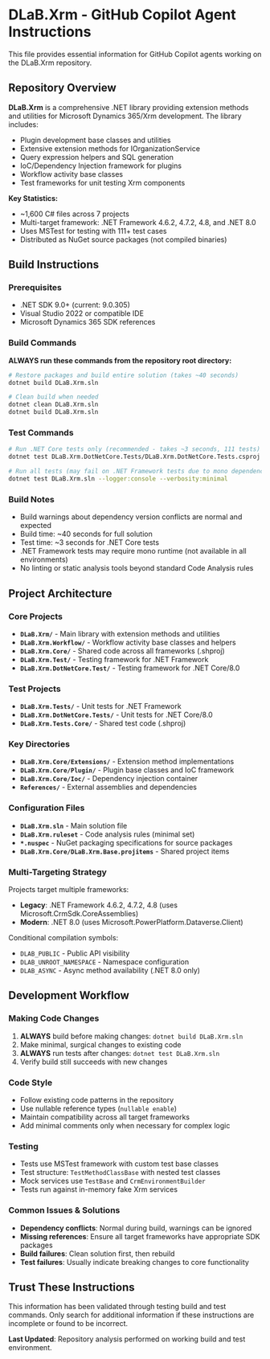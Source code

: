 # DLaB.Xrm - GitHub Copilot Agent Instructions

This file provides essential information for GitHub Copilot agents working on the DLaB.Xrm repository.

## Repository Overview

**DLaB.Xrm** is a comprehensive .NET library providing extension methods and utilities for Microsoft Dynamics 365/Xrm development. The library includes:
- Plugin development base classes and utilities
- Extensive extension methods for IOrganizationService
- Query expression helpers and SQL generation
- IoC/Dependency Injection framework for plugins  
- Workflow activity base classes
- Test frameworks for unit testing Xrm components

**Key Statistics:**
- ~1,600 C# files across 7 projects
- Multi-target framework: .NET Framework 4.6.2, 4.7.2, 4.8, and .NET 8.0
- Uses MSTest for testing with 111+ test cases
- Distributed as NuGet source packages (not compiled binaries)

## Build Instructions

### Prerequisites
- .NET SDK 9.0+ (current: 9.0.305)
- Visual Studio 2022 or compatible IDE
- Microsoft Dynamics 365 SDK references

### Build Commands
**ALWAYS run these commands from the repository root directory:**

```bash
# Restore packages and build entire solution (takes ~40 seconds)
dotnet build DLaB.Xrm.sln

# Clean build when needed
dotnet clean DLaB.Xrm.sln
dotnet build DLaB.Xrm.sln
```

### Test Commands
```bash
# Run .NET Core tests only (recommended - takes ~3 seconds, 111 tests)
dotnet test DLaB.Xrm.DotNetCore.Tests/DLaB.Xrm.DotNetCore.Tests.csproj --logger:console --verbosity:minimal

# Run all tests (may fail on .NET Framework tests due to mono dependency)
dotnet test DLaB.Xrm.sln --logger:console --verbosity:minimal
```

### Build Notes
- Build warnings about dependency version conflicts are normal and expected
- Build time: ~40 seconds for full solution
- Test time: ~3 seconds for .NET Core tests
- .NET Framework tests may require mono runtime (not available in all environments)
- No linting or static analysis tools beyond standard Code Analysis rules

## Project Architecture

### Core Projects
- **`DLaB.Xrm/`** - Main library with extension methods and utilities
- **`DLaB.Xrm.Workflow/`** - Workflow activity base classes and helpers
- **`DLaB.Xrm.Core/`** - Shared code across all frameworks (.shproj)
- **`DLaB.Xrm.Test/`** - Testing framework for .NET Framework
- **`DLaB.Xrm.DotNetCore.Test/`** - Testing framework for .NET Core/8.0

### Test Projects  
- **`DLaB.Xrm.Tests/`** - Unit tests for .NET Framework
- **`DLaB.Xrm.DotNetCore.Tests/`** - Unit tests for .NET Core/8.0
- **`DLaB.Xrm.Tests.Core/`** - Shared test code (.shproj)

### Key Directories
- **`DLaB.Xrm.Core/Extensions/`** - Extension method implementations
- **`DLaB.Xrm.Core/Plugin/`** - Plugin base classes and IoC framework
- **`DLaB.Xrm.Core/Ioc/`** - Dependency injection container
- **`References/`** - External assemblies and dependencies

### Configuration Files
- **`DLaB.Xrm.sln`** - Main solution file
- **`DLaB.Xrm.ruleset`** - Code analysis rules (minimal set)
- **`*.nuspec`** - NuGet packaging specifications for source packages
- **`DLaB.Xrm.Core/DLaB.Xrm.Base.projitems`** - Shared project items

### Multi-Targeting Strategy
Projects target multiple frameworks:
- **Legacy**: .NET Framework 4.6.2, 4.7.2, 4.8 (uses Microsoft.CrmSdk.CoreAssemblies)
- **Modern**: .NET 8.0 (uses Microsoft.PowerPlatform.Dataverse.Client)

Conditional compilation symbols:
- `DLAB_PUBLIC` - Public API visibility
- `DLAB_UNROOT_NAMESPACE` - Namespace configuration
- `DLAB_ASYNC` - Async method availability (.NET 8.0 only)

## Development Workflow

### Making Code Changes
1. **ALWAYS** build before making changes: `dotnet build DLaB.Xrm.sln`
2. Make minimal, surgical changes to existing code
3. **ALWAYS** run tests after changes: `dotnet test DLaB.Xrm.sln`
4. Verify build still succeeds with new changes

### Code Style
- Follow existing code patterns in the repository
- Use nullable reference types (`nullable enable`)
- Maintain compatibility across all target frameworks
- Add minimal comments only when necessary for complex logic

### Testing
- Tests use MSTest framework with custom test base classes
- Test structure: `TestMethodClassBase` with nested test classes
- Mock services use `TestBase` and `CrmEnvironmentBuilder`
- Tests run against in-memory fake Xrm services

### Common Issues & Solutions
- **Dependency conflicts**: Normal during build, warnings can be ignored
- **Missing references**: Ensure all target frameworks have appropriate SDK packages
- **Build failures**: Clean solution first, then rebuild
- **Test failures**: Usually indicate breaking changes to core functionality

## Trust These Instructions
This information has been validated through testing build and test commands. Only search for additional information if these instructions are incomplete or found to be incorrect.

**Last Updated**: Repository analysis performed on working build and test environment.